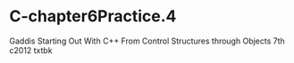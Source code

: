 # C-chapter6Practice.4
Gaddis Starting Out With C++ From Control Structures through Objects 7th c2012 txtbk
